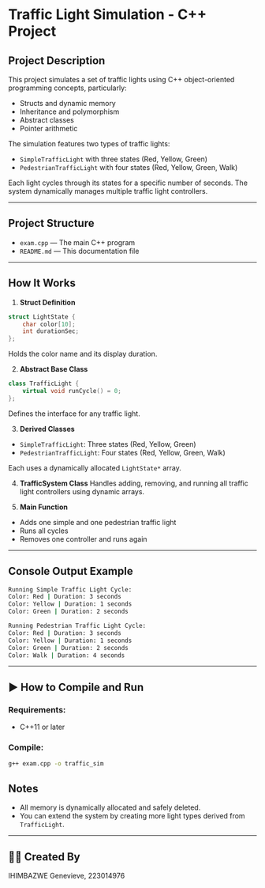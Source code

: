 # Traffic Light Simulation - C++ Project

## Project Description
This project simulates a set of traffic lights using C++ object-oriented programming concepts, particularly:
- Structs and dynamic memory
- Inheritance and polymorphism
- Abstract classes
- Pointer arithmetic

The simulation features two types of traffic lights:
- `SimpleTrafficLight` with three states (Red, Yellow, Green)
- `PedestrianTrafficLight` with four states (Red, Yellow, Green, Walk)

Each light cycles through its states for a specific number of seconds. The system dynamically manages multiple traffic light controllers.

---

## Project Structure

- `exam.cpp` — The main C++ program
- `README.md` — This documentation file

---

##  How It Works

1. **Struct Definition**
```cpp
struct LightState {
    char color[10];
    int durationSec;
};
```
Holds the color name and its display duration.

2. **Abstract Base Class**
```cpp
class TrafficLight {
    virtual void runCycle() = 0;
};
```
Defines the interface for any traffic light.

3. **Derived Classes**
- `SimpleTrafficLight`: Three states (Red, Yellow, Green)
- `PedestrianTrafficLight`: Four states (Red, Yellow, Green, Walk)

Each uses a dynamically allocated `LightState*` array.

4. **TrafficSystem Class**
Handles adding, removing, and running all traffic light controllers using dynamic arrays.

5. **Main Function**
- Adds one simple and one pedestrian traffic light
- Runs all cycles
- Removes one controller and runs again

---

## Console Output Example

```bash
Running Simple Traffic Light Cycle:
Color: Red | Duration: 3 seconds
Color: Yellow | Duration: 1 seconds
Color: Green | Duration: 2 seconds

Running Pedestrian Traffic Light Cycle:
Color: Red | Duration: 3 seconds
Color: Yellow | Duration: 1 seconds
Color: Green | Duration: 2 seconds
Color: Walk | Duration: 4 seconds
```

---

## ▶️ How to Compile and Run

### Requirements:
- C++11 or later

### Compile:
```bash
g++ exam.cpp -o traffic_sim
```


##  Notes
- All memory is dynamically allocated and safely deleted.
- You can extend the system by creating more light types derived from `TrafficLight`.
---

## 👨‍🎓 Created By
IHIMBAZWE Genevieve, 223014976
